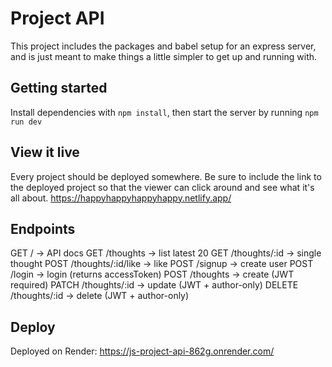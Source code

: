 # Project API

This project includes the packages and babel setup for an express server, and is just meant to make things a little simpler to get up and running with.

## Getting started

Install dependencies with `npm install`, then start the server by running `npm run dev`

## View it live

Every project should be deployed somewhere. Be sure to include the link to the deployed project so that the viewer can click around and see what it's all about. https://happyhappyhappyhappy.netlify.app/

## Endpoints
GET    /                     -> API docs
GET    /thoughts             -> list latest 20
GET    /thoughts/:id         -> single thought
POST   /thoughts/:id/like    -> like
POST   /signup               -> create user
POST   /login                -> login (returns accessToken)
POST   /thoughts             -> create (JWT required)
PATCH  /thoughts/:id         -> update (JWT + author-only)
DELETE /thoughts/:id         -> delete (JWT + author-only)

## Deploy
Deployed on Render:
https://js-project-api-862g.onrender.com/
